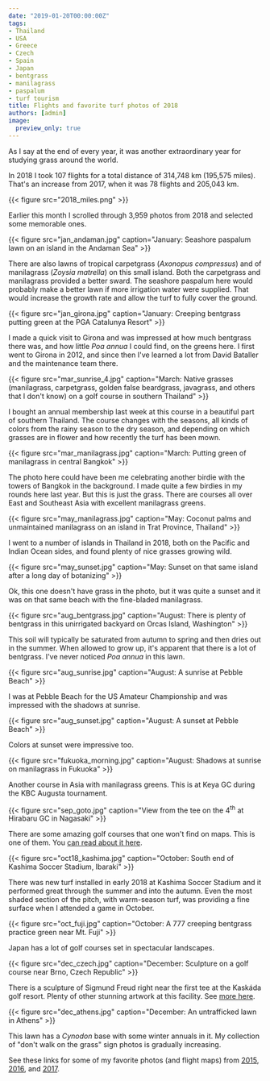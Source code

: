 ```yaml
---
date: "2019-01-20T00:00:00Z"
tags:
- Thailand
- USA
- Greece
- Czech
- Spain
- Japan
- bentgrass
- manilagrass
- paspalum
- turf tourism
title: Flights and favorite turf photos of 2018
authors: [admin]
image: 
  preview_only: true
---
```


As I say at the end of every year, it was another extraordinary year for studying grass around the world.

In 2018 I took 107 flights for a total distance of 314,748 km (195,575 miles). That's an increase from 2017, when it was 78 flights and 205,043 km. 

{{< figure src="2018_miles.png" >}}

Earlier this month I scrolled through 3,959 photos from 2018 and selected some memorable ones.

{{< figure src="jan_andaman.jpg" caption="January: Seashore paspalum lawn on an island in the Andaman Sea" >}}

There are also lawns of tropical carpetgrass (*Axonopus compressus*) and of manilagrass (*Zoysia matrella*) on this small island. Both the carpetgrass and manilagrass provided a better sward. The seashore paspalum here would probably make a better lawn if more irrigation water were supplied. That would increase the growth rate and allow the turf to fully cover the ground.

{{< figure src="jan_girona.jpg" caption="January: Creeping bentgrass putting green at the PGA Catalunya Resort" >}}

I made a quick visit to Girona and was impressed at how much bentgrass there was, and how little *Poa annua* I could find, on the greens here. I first went to Girona in 2012, and since then I've learned a lot from David Bataller and the maintenance team there.

{{< figure src="mar_sunrise_4.jpg" caption="March: Native grasses (manilagrass, carpetgrass, golden false beardgrass, javagrass, and others that I don't know) on a golf course in southern Thailand" >}}

I bought an annual membership last week at this course in a beautiful part of southern Thailand. The course changes with the seasons, all kinds of colors from the rainy season to the dry season, and depending on which grasses are in flower and how recently the turf has been mown.

{{< figure src="mar_manilagrass.jpg" caption="March: Putting green of manilagrass in central Bangkok" >}}

The photo here could have been me celebrating another birdie with the towers of Bangkok in the background. I made quite a few birdies in my rounds here last year. But this is just the grass. There are courses all over East and Southeast Asia with excellent manilagrass greens.

{{< figure src="may_manilagrass.jpg" caption="May: Coconut palms and unmaintained manilagrass on an island in Trat Province, Thailand" >}}

I went to a number of islands in Thailand in 2018, both on the Pacific and Indian Ocean sides, and found plenty of nice grasses growing wild.

{{< figure src="may_sunset.jpg" caption="May: Sunset on that same island after a long day of botanizing" >}}

Ok, this one doesn't have grass in the photo, but it was quite a sunset and it was on that same beach with the fine-bladed manilagrass. 

{{< figure src="aug_bentgrass.jpg" caption="August: There is plenty of bentgrass in this unirrigated backyard on Orcas Island, Washington" >}}

This soil will typically be saturated from autumn to spring and then dries out in the summer. When allowed to grow up, it's apparent that there is a lot of bentgrass. I've never noticed *Poa annua* in this lawn.

{{< figure src="aug_sunrise.jpg" caption="August: A sunrise at Pebble Beach" >}}

I was at Pebble Beach for the US Amateur Championship and was impressed with the shadows at sunrise.

{{< figure src="aug_sunset.jpg" caption="August: A sunset at Pebble Beach" >}}

Colors at sunset were impressive too.

{{< figure src="fukuoka_morning.jpg" caption="August: Shadows at sunrise on manilagrass in Fukuoka" >}}

Another course in Asia with manilagrass greens. This is at Keya GC during the KBC Augusta tournament. 

{{< figure src="sep_goto.jpg" caption="View from the tee on the 4<sup>th</sup> at Hirabaru GC in Nagasaki" >}}

There are some amazing golf courses that one won't find on maps. This is one of them. You [can read about it here](https://www.asianturfgrass.com/2018-10-10-botanizing-nippon-treasure-links/).

{{< figure src="oct18_kashima.jpg" caption="October: South end of Kashima Soccer Stadium, Ibaraki" >}}

There was new turf installed in early 2018 at Kashima Soccer Stadium and it performed great through the summer and into the autumn. Even the most shaded section of the pitch, with warm-season turf, was providing a fine surface when I attended a game in October.

{{< figure src="oct_fuji.jpg" caption="October: A 777 creeping bentgrass practice green near Mt. Fuji" >}}

Japan has a lot of golf courses set in spectacular landscapes. 

{{< figure src="dec_czech.jpg" caption="December: Sculpture on a golf course near Brno, Czech Republic" >}}

There is a sculpture of Sigmund Freud right near the first tee at the Kaskáda golf resort. Plenty of other stunning artwork at this facility. See [more here](https://www.asianturfgrass.com/2018-12-14-mlsn-grammar-gp-clipvol-czech/).

{{< figure src="dec_athens.jpg" caption="December: An untrafficked lawn in Athens" >}}

This lawn has a *Cynodon* base with some winter annuals in it. My collection of "don't walk on the grass" sign photos is gradually increasing.

See these links for some of my favorite photos (and flight maps) from [2015](http://www.blog.asianturfgrass.com/2015/12/map-of-all-the-flights-i-took-this-year.html), [2016](http://www.blog.asianturfgrass.com/2016/12/map-of-all-the-flights-i-took-in-2016.html), and [2017](https://www.asianturfgrass.com/2017-12-29-flights-and-favorite-turf-photos-2017/). 









